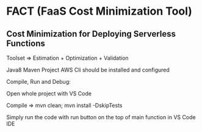 # FACT (FaaS Cost Minimization Tool)
## Cost Minimization for Deploying Serverless Functions

Toolset => Estimation + Optimization + Validation

Java8
Maven Project
AWS Cli should be installed and configured

Compile, Run and Debug:

Open whole project with VS Code

Compile => mvn clean; mvn install -DskipTests

Simply run the code with run button on the top of main function in VS Code IDE
